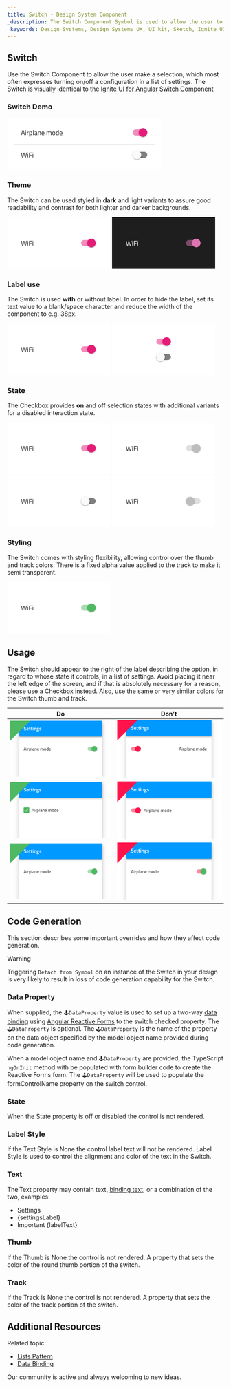 ```yaml
---
title: Switch - Design System Component
_description: The Switch Component Symbol is used to allow the user to mark a selection.
_keywords: Design Systems, Design Systems UX, UI kit, Sketch, Ignite UI for Angular, Sketch to Angular, Sketch to Angular, Angular, Angular Design System, Export code from Sketch, Design Kits for Angular, Sketch HTML, Sketch to HTML, Sketch UI kits
---
```


## Switch

Use the Switch Component to allow the user make a selection, which most often expresses turning on/off a configuration in a list of settings. The Switch is visually identical to the [Ignite UI for Angular Switch Component](https://www.infragistics.com/products/ignite-ui-angular/angular/components/switch.html)

### Switch Demo

<img src="../images/switch_demo.png" srcset="../images/switch_demo@2x.png 2x" />

### Theme

The Switch can be used styled in **dark** and light variants to assure good readability and contrast for both lighter and darker backgrounds.

<img src="../images/switch_dark.png" srcset="../images/switch_dark@2x.png 2x" />
<img src="../images/switch_light.png" srcset="../images/switch_light@2x.png 2x" />

### Label use

The Switch is used **with** or without label. In order to hide the label, set its text value to a blank/space character and reduce the width of the component to e.g. 38px.

<img src="../images/switch_label.png" srcset="../images/switch_label@2x.png 2x" />
<img src="../images/switch_no_label.png" srcset="../images/switch_no_label@2x.png 2x" />

### State

The Checkbox provides **on** and off selection states with additional variants for a disabled interaction state.

<img src="../images/switch_on.png" srcset="../images/switch_on@2x.png 2x" />
<img src="../images/switch_on_disabled.png" srcset="../images/switch_on_disabled@2x.png 2x" />
<img src="../images/switch_off.png" srcset="../images/switch_off@2x.png 2x" />
<img src="../images/switch_off_disabled.png" srcset="../images/switch_off_disabled@2x.png 2x" />

### Styling

The Switch comes with styling flexibility, allowing control over the thumb and track colors. There is a fixed alpha value applied to the track to make it semi transparent.

<img src="../images/switch_styling.png" srcset="../images/switch_styling@2x.png 2x" />

## Usage

The Switch should appear to the right of the label describing the option, in regard to whose state it controls, in a list of settings. Avoid placing it near the left edge of the screen, and if that is absolutely necessary for a reason, please use a Checkbox instead. Also, use the same or very similar colors for the Switch thumb and track.

| Do                                                                             | Don't                                                                              |
| ------------------------------------------------------------------------------ | ---------------------------------------------------------------------------------- |
| <img src="../images/switch_do1.png" srcset="../images/switch_do1@2x.png 2x" /> | <img src="../images/switch_dont1.png" srcset="../images/switch_dont1@2x.png 2x" /> |
| <img src="../images/switch_do2.png" srcset="../images/switch_do2@2x.png 2x" /> | <img src="../images/switch_dont2.png" srcset="../images/switch_dont2@2x.png 2x" /> |
| <img src="../images/switch_do3.png" srcset="../images/switch_do3@2x.png 2x" /> | <img src="../images/switch_dont3.png" srcset="../images/switch_dont3@2x.png 2x" /> |

## Code Generation

This section describes some important overrides and how they affect code generation.

> [!WARNING]
> Triggering `Detach from Symbol` on an instance of the Switch in your design is very likely to result in loss of code generation capability for the Switch.

### Data Property

When supplied, the `🕹️DataProperty` value is used to set up a two-way [data binding](../codegen/data-binding.md) using [Angular Reactive Forms](https://angular.io/guide/reactive-forms) to the switch checked property. The `🕹️DataProperty` is optional. The `🕹️DataProperty` is the name of the property on the data object specified by the model object name provided during code generation.

When a model object name and `🕹️DataProperty` are provided, the TypeScript `ngOnInit` method with be populated with form builder code to create the Reactive Forms form. The `🕹️DataProperty` will be used to populate the formControlName property on the switch control.

### State

When the State property is off or disabled the control is not rendered.

### Label Style

If the Text Style is None the control label text will not be rendered. Label Style is used to control the alignment and color of the text in the Switch.

### Text

The Text property may contain text, [binding text](../codegen/data-binding.md), or a combination of the two, examples:

- Settings
- {settingsLabel}
- Important {labelText}

### Thumb

If the Thumb is None the control is not rendered. A property that sets the color of the round thumb portion of the switch.

### Track

If the Track is None the control is not rendered. A property that sets the color of the track portion of the switch.

## Additional Resources

Related topic:

- [Lists Pattern](../patterns/lists.md)
- [Data Binding](../codegen/data-binding.md)
  <div class="divider--half"></div>

Our community is active and always welcoming to new ideas.


